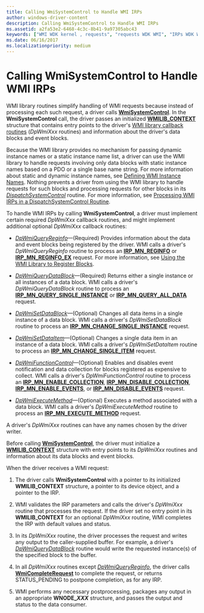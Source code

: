 ```yaml
---
title: Calling WmiSystemControl to Handle WMI IRPs
author: windows-driver-content
description: Calling WmiSystemControl to Handle WMI IRPs
ms.assetid: a2fa53e2-6468-4c3c-8b41-9a97305abc43
keywords: ["WMI WDK kernel , requests", "requests WDK WMI", "IRPs WDK WMI", "WmiSystemControl"]
ms.date: 06/16/2017
ms.localizationpriority: medium
---
```


# Calling WmiSystemControl to Handle WMI IRPs





WMI library routines simplify handling of WMI requests because instead of processing each such request, a driver calls [**WmiSystemControl**](https://msdn.microsoft.com/library/windows/hardware/ff565834). In the **WmiSystemControl** call, the driver passes an initialized [**WMILIB\_CONTEXT**](https://msdn.microsoft.com/library/windows/hardware/ff565813) structure that contains entry points to the driver's [WMI library callback routines](https://msdn.microsoft.com/library/windows/hardware/ff566357) (*DpWmiXxx* routines) and information about the driver's data blocks and event blocks.

Because the WMI library provides no mechanism for passing dynamic instance names or a static instance name list, a driver can use the WMI library to handle requests involving only data blocks with static instance names based on a PDO or a single base name string. For more information about static and dynamic instance names, see [Defining WMI Instance Names](defining-wmi-instance-names.md). Nothing prevents a driver from using the WMI library to handle requests for such blocks and processing requests for other blocks in its [*DispatchSystemControl*](https://msdn.microsoft.com/library/windows/hardware/ff543412) routine. For more information, see [Processing WMI IRPs in a DispatchSystemControl Routine](processing-wmi-irps-in-a-dispatchsystemcontrol-routine.md).

To handle WMI IRPs by calling **WmiSystemControl**, a driver must implement certain required *DpWmiXxx* callback routines, and might implement additional optional *DpWmiXxx* callback routines:

-   [*DpWmiQueryReginfo*](https://msdn.microsoft.com/library/windows/hardware/ff544097)—(Required) Provides information about the data and event blocks being registered by the driver. WMI calls a driver's *DpWmiQueryReginfo* routine to process an [**IRP\_MN\_REGINFO**](https://msdn.microsoft.com/library/windows/hardware/ff551731) or [**IRP\_MN\_REGINFO\_EX**](https://msdn.microsoft.com/library/windows/hardware/ff551734) request. For more information, see [Using the WMI Library to Register Blocks](using-the-wmi-library-to-register-blocks.md).

-   [*DpWmiQueryDataBlock*](https://msdn.microsoft.com/library/windows/hardware/ff544096)—(Required) Returns either a single instance or all instances of a data block. WMI calls a driver's *DpWmiQueryDataBlock* routine to process an [**IRP\_MN\_QUERY\_SINGLE\_INSTANCE**](https://msdn.microsoft.com/library/windows/hardware/ff551718) or [**IRP\_MN\_QUERY\_ALL\_DATA**](https://msdn.microsoft.com/library/windows/hardware/ff551650) request.

-   [*DpWmiSetDataBlock*](https://msdn.microsoft.com/library/windows/hardware/ff544104)—(Optional) Changes all data items in a single instance of a data block. WMI calls a driver's *DpWmiSetDataBlock* routine to process an [**IRP\_MN\_CHANGE\_SINGLE\_INSTANCE**](https://msdn.microsoft.com/library/windows/hardware/ff550831) request.

-   [*DpWmiSetDataItem*](https://msdn.microsoft.com/library/windows/hardware/ff544108)—(Optional) Changes a single data item in an instance of a data block. WMI calls a driver's *DpWmiSetDataItem* routine to process an [**IRP\_MN\_CHANGE\_SINGLE\_ITEM**](https://msdn.microsoft.com/library/windows/hardware/ff550836) request.

-   [*DpWmiFunctionControl*](https://msdn.microsoft.com/library/windows/hardware/ff544094)—(Optional) Enables and disables event notification and data collection for blocks registered as expensive to collect. WMI calls a driver's *DpWmiFunctionControl* routine to process an [**IRP\_MN\_ENABLE\_COLLECTION**](https://msdn.microsoft.com/library/windows/hardware/ff550857), [**IRP\_MN\_DISABLE\_COLLECTION**](https://msdn.microsoft.com/library/windows/hardware/ff550848), [**IRP\_MN\_ENABLE\_EVENTS**](https://msdn.microsoft.com/library/windows/hardware/ff550859), or [**IRP\_MN\_DISABLE\_EVENTS**](https://msdn.microsoft.com/library/windows/hardware/ff550851) request.

-   [*DpWmiExecuteMethod*](https://msdn.microsoft.com/library/windows/hardware/ff544090)—(Optional) Executes a method associated with a data block. WMI calls a driver's *DpWmiExecuteMethod* routine to process an [**IRP\_MN\_EXECUTE\_METHOD**](https://msdn.microsoft.com/library/windows/hardware/ff550868) request.

A driver's *DpWmiXxx* routines can have any names chosen by the driver writer.

Before calling [**WmiSystemControl**](https://msdn.microsoft.com/library/windows/hardware/ff565834), the driver must initialize a [**WMILIB\_CONTEXT**](https://msdn.microsoft.com/library/windows/hardware/ff565813) structure with entry points to its *DpWmiXxx* routines and information about its data blocks and event blocks.

When the driver receives a WMI request:

1.  The driver calls **WmiSystemControl** with a pointer to its initialized **WMILIB\_CONTEXT** structure, a pointer to its device object, and a pointer to the IRP.

2.  WMI validates the IRP parameters and calls the driver's *DpWmiXxx* routine that processes the request. If the driver set no entry point in its **WMILIB\_CONTEXT** for an optional *DpWmiXxx* routine, WMI completes the IRP with default values and status.

3.  In its *DpWmiXxx* routine, the driver processes the request and writes any output to the caller-supplied buffer. For example, a driver's [*DpWmiQueryDataBlock*](https://msdn.microsoft.com/library/windows/hardware/ff544096) routine would write the requested instance(s) of the specified block to the buffer.

4.  In all *DpWmiXxx* routines except [*DpWmiQueryReginfo*](https://msdn.microsoft.com/library/windows/hardware/ff544097), the driver calls [**WmiCompleteRequest**](https://msdn.microsoft.com/library/windows/hardware/ff565798) to complete the request, or returns STATUS\_PENDING to postpone completion, as for any IRP.

5.  WMI performs any necessary postprocessing, packages any output in an appropriate **WNODE\_*XXX*** structure, and passes the output and status to the data consumer.

 

 




